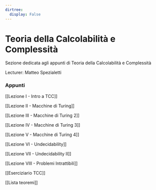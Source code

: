 ```yaml
---
dirtree:
  display: False
---
```


# Teoria della Calcolabilità e Complessità

Sezione dedicata agli appunti di Teoria della Calcolabilità e Complessità

Lecturer: Matteo Spezialetti

### Appunti

[[Lezione I - Intro a TCC]]

[[Lezione II - Macchine di Turing]]

[[Lezione III - Macchine di Turing 2]]

[[Lezione IV - Macchine di Turing 3]]

[[Lezione V - Macchine di Turing 4]]

[[Lezione VI - Undecidability]]

[[Lezione VII - Undecidability II]]

[[Lezione VIII - Problemi Intrattibili]]

[[Eserciziario TCC]]

[[Lista teoremi]]